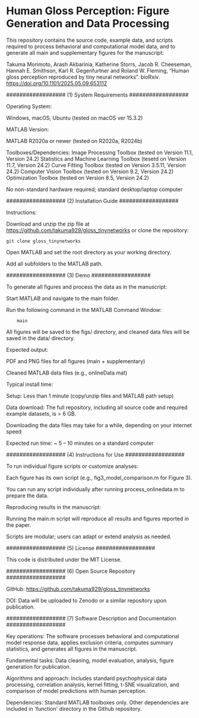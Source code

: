# Human Gloss Perception: Figure Generation and Data Processing
This repository contains the source code, example data, and scripts required to process behavioral and computational model data, and to generate all main and supplementary figures for the manuscript: 

Takuma Morimoto, Arash Akbarinia, Katherine Storrs, Jacob R. Cheeseman, Hannah E. Smithson, Karl R. Gegenfurtner and Roland W. Fleming, “Human gloss perception reproduced by tiny neural networks”. bioRxiv. https://doi.org/10.1101/2025.05.09.653112

################## (1) System Requirements ##################

Operating System:

Windows, macOS, Ubuntu (tested on macOS ver 15.3.2)

MATLAB Version:

MATLAB R2020a or newer (tested on R2020a, R2024b)

Toolboxes/Dependencies:
Image Processing Toolbox (tested on Version 11.1, Version 24.2)
Statistics and Machine Learning Toolbox (tesetd on Version 11.7, Version 24.2)
Curve Fitting Toolbox (tested on Version 3.5.11, Version 24.2)
Computer Vision Toolbox (tested on Version 9.2, Version 24.2)
Optimization Toolbox (tested on Version 8.5, Version 24.2)

No non-standard hardware required; standard desktop/laptop computer

################## (2) Installation Guide ##################

Instructions:

Download and unzip the zip file at https://github.com/takuma929/gloss_tinynetworks or clone the repository:

	git clone gloss_tinynetworks

Open MATLAB and set the root directory as your working directory.

Add all subfolders to the MATLAB path.

################## (3) Demo ##################

To generate all figures and process the data as in the manuscript:

Start MATLAB and navigate to the main folder.

Run the following command in the MATLAB Command Window:

    	main

All figures will be saved to the figs/ directory, and cleaned data files will be saved in the data/ directory.

Expected output:

PDF and PNG files for all figures (main + supplementary)

Cleaned MATLAB data files (e.g., onlineData.mat)

Typical install time:

Setup: Less than 1 minute (copy/unzip files and MATLAB path setup)

Data download: The full repository, including all source code and required example datasets, is > 6 GB.

Downloading the data files may take for a while, depending on your internet speed

Expected run time: ~ 5 – 10 minutes on a standard computer

################## (4) Instructions for Use ##################

To run individual figure scripts or customize analyses:

Each figure has its own script (e.g., fig3_model_comparison.m for Figure 3).

You can run any script individually after running process_onlinedata.m to prepare the data.

Reproducing results in the manuscript:

Running the main.m script will reproduce all results and figures reported in the paper.

Scripts are modular; users can adapt or extend analysis as needed.

################## (5) License ##################

This code is distributed under the MIT License.

################## (6) Open Source Repository ##################

GitHub: https://github.com/takuma929/gloss_tinynetworks

DOI: Data will be uploaded to Zenodo or a similar repository upon publication.

################## (7) Software Description and Documentation ##################

Key operations:
The software processes behavioral and computational model response data, applies exclusion criteria, computes summary statistics, and generates all figures in the manuscript.

Fundamental tasks:
Data cleaning, model evaluation, analysis, figure generation for publication.

Algorithms and approach:
Includes standard psychophysical data processing, correlation analysis, kernel fitting, t-SNE visualization, and comparison of model predictions with human perception.

Dependencies:
Standard MATLAB toolboxes only. Other dependencies are included in 'function' directory in the Github repository.